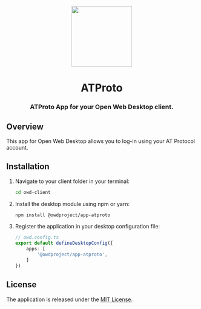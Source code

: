 <p align="center">
  <img width="160" height="160" src="https://avatars.githubusercontent.com/u/201536780?s=160&v=4" />
</p>
<h1 align="center">ATProto</h1>
<h3 align="center">
  ATProto App for your Open Web Desktop client.
</h3>

## Overview

This app for Open Web Desktop allows you to log-in using your AT Protocol account.

## Installation

1.  Navigate to your client folder in your terminal:

    ```bash
    cd owd-client
    ```

2.  Install the desktop module using npm or yarn:

    ```bash
    npm install @owdproject/app-atproto
    ```

3.  Register the application in your desktop configuration file:

    ```typescript
    // owd.config.ts
    export default defineDesktopConfig({
        apps: [
            '@owdproject/app-atproto',
        ]
    })
    ```

## License

The application is released under the [MIT License](LICENSE).
